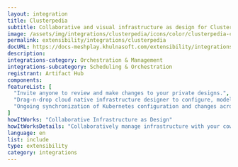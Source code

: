 ```yaml
---
layout: integration
title: Clusterpedia
subtitle: Collaborative and visual infrastructure as design for Clusterpedia
image: /assets/img/integrations/clusterpedia/icons/color/clusterpedia-color.svg
permalink: extensibility/integrations/clusterpedia
docURL: https://docs-meshplay.khulnasoft.com/extensibility/integrations/clusterpedia
description: 
integrations-category: Orchestration & Management
integrations-subcategory: Scheduling & Orchestration
registrant: Artifact Hub
components: 
featureList: [
  "Invite anyone to review and make changes to your private designs.",
  "Drag-n-drop cloud native infrastructure designer to configure, model, and deploy your workloads.",
  "Ongoing synchronization of Kubernetes configuration and changes across any number of clusters."
]
howItWorks: "Collaborative Infrastructure as Design"
howItWorksDetails: "Collaboratively manage infrastructure with your coworkers synchronously sharing the same designs."
language: en
list: include
type: extensibility
category: integrations
---
```

